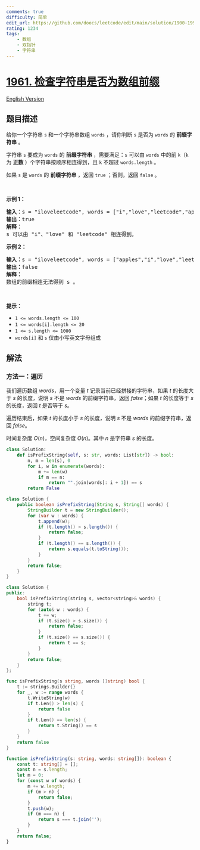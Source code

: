 ```yaml
---
comments: true
difficulty: 简单
edit_url: https://github.com/doocs/leetcode/edit/main/solution/1900-1999/1961.Check%20If%20String%20Is%20a%20Prefix%20of%20Array/README.md
rating: 1234
tags:
    - 数组
    - 双指针
    - 字符串
---
```


# [1961. 检查字符串是否为数组前缀](https://leetcode.cn/problems/check-if-string-is-a-prefix-of-array)

[English Version](/solution/1900-1999/1961.Check%20If%20String%20Is%20a%20Prefix%20of%20Array/README_EN.md)

## 题目描述

<!-- 这里写题目描述 -->

<p>给你一个字符串 <code>s</code> 和一个字符串数组 <code>words</code> ，请你判断 <code>s</code> 是否为 <code>words</code> 的 <strong>前缀字符串</strong> 。</p>

<p>字符串 <code>s</code> 要成为 <code>words</code> 的 <strong>前缀字符串</strong> ，需要满足：<code>s</code> 可以由 <code>words</code> 中的前 <code>k</code>（<code>k</code> 为 <strong>正数</strong> ）个字符串按顺序相连得到，且 <code>k</code> 不超过 <code>words.length</code> 。</p>

<p>如果 <code>s</code> 是 <code>words</code> 的 <strong>前缀字符串</strong> ，返回 <code>true</code> ；否则，返回 <code>false</code> 。</p>

<p>&nbsp;</p>

<p><strong>示例 1：</strong></p>

<pre>
<strong>输入：</strong>s = "iloveleetcode", words = ["i","love","leetcode","apples"]
<strong>输出：</strong>true
<strong>解释：</strong>
s 可以由 "i"、"love" 和 "leetcode" 相连得到。
</pre>

<p><strong>示例 2：</strong></p>

<pre>
<strong>输入：</strong>s = "iloveleetcode", words = ["apples","i","love","leetcode"]
<strong>输出：</strong>false
<strong>解释：</strong>
数组的前缀相连无法得到 s 。</pre>

<p>&nbsp;</p>

<p><strong>提示：</strong></p>

<ul>
	<li><code>1 &lt;= words.length &lt;= 100</code></li>
	<li><code>1 &lt;= words[i].length &lt;= 20</code></li>
	<li><code>1 &lt;= s.length &lt;= 1000</code></li>
	<li><code>words[i]</code> 和 <code>s</code> 仅由小写英文字母组成</li>
</ul>

## 解法

### 方法一：遍历

我们遍历数组 $words$，用一个变量 $t$ 记录当前已经拼接的字符串，如果 $t$ 的长度大于 $s$ 的长度，说明 $s$ 不是 $words$ 的前缀字符串，返回 $false$；如果 $t$ 的长度等于 $s$ 的长度，返回 $t$ 是否等于 $s$。

遍历结束后，如果 $t$ 的长度小于 $s$ 的长度，说明 $s$ 不是 $words$ 的前缀字符串，返回 $false$。

时间复杂度 $O(n)$，空间复杂度 $O(n)$。其中 $n$ 是字符串 $s$ 的长度。

<!-- tabs:start -->

```python
class Solution:
    def isPrefixString(self, s: str, words: List[str]) -> bool:
        n, m = len(s), 0
        for i, w in enumerate(words):
            m += len(w)
            if m == n:
                return "".join(words[: i + 1]) == s
        return False
```

```java
class Solution {
    public boolean isPrefixString(String s, String[] words) {
        StringBuilder t = new StringBuilder();
        for (var w : words) {
            t.append(w);
            if (t.length() > s.length()) {
                return false;
            }
            if (t.length() == s.length()) {
                return s.equals(t.toString());
            }
        }
        return false;
    }
}
```

```cpp
class Solution {
public:
    bool isPrefixString(string s, vector<string>& words) {
        string t;
        for (auto& w : words) {
            t += w;
            if (t.size() > s.size()) {
                return false;
            }
            if (t.size() == s.size()) {
                return t == s;
            }
        }
        return false;
    }
};
```

```go
func isPrefixString(s string, words []string) bool {
	t := strings.Builder{}
	for _, w := range words {
		t.WriteString(w)
		if t.Len() > len(s) {
			return false
		}
		if t.Len() == len(s) {
			return t.String() == s
		}
	}
	return false
}
```

```ts
function isPrefixString(s: string, words: string[]): boolean {
    const t: string[] = [];
    const n = s.length;
    let m = 0;
    for (const w of words) {
        m += w.length;
        if (m > n) {
            return false;
        }
        t.push(w);
        if (m === n) {
            return s === t.join('');
        }
    }
    return false;
}
```

<!-- tabs:end -->

<!-- end -->

